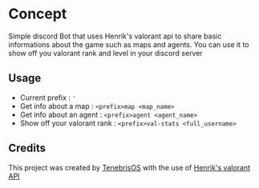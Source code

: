 # Concept
Simple discord Bot that uses Henrik's valorant api to share basic informations about the game such as maps and agents. You can use it to show off you valorant rank and level in your discord server
## Usage
- Current prefix : ```'```
- Get info about a map : ```<prefix>map <map_name>```
- Get info about an agent : ```<prefix>agent <agent_name>```
- Show off your valorant rank : ```<prefix>val-stats <full_username>```
## Credits
This project was created by [TenebrisOS](https://github.com/TenebrisOS) with the use of [Henrik's valorant API](https://docs.henrikdev.xyz/)
